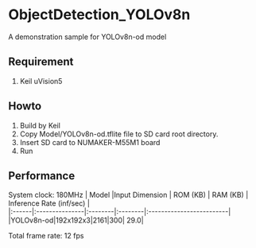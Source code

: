 # ObjectDetection_YOLOv8n
A demonstration sample for YOLOv8n-od model
## Requirement
1. Keil uVision5
## Howto
1. Build by Keil
2. Copy Model/YOLOv8n-od.tflite file to SD card root directory.
3. Insert SD card to NUMAKER-M55M1 board
4. Run
## Performance
System clock: 180MHz
| Model |Input Dimension | ROM (KB) | RAM (KB) | Inference Rate (inf/sec) |  
|:------|:---------------|:--------|:--------|:-------------------------|
|YOLOv8n-od|192x192x3|2161|300| 29.0|

Total frame rate: 12 fps